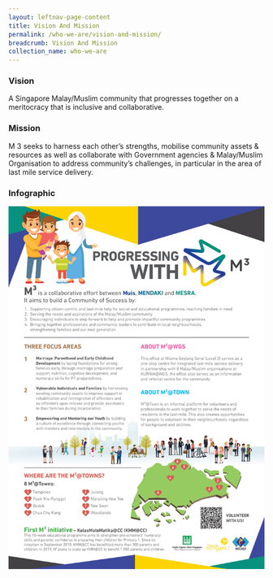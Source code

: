 ```yaml
---
layout: leftnav-page-content
title: Vision And Mission
permalink: /who-we-are/vision-and-mission/
breadcrumb: Vision And Mission
collection_name: who-we-are
---
```

### **Vision**
A Singapore Malay/Muslim community that progresses together on a meritocracy that is inclusive and collaborative.

### **Mission**
M 3 seeks to harness each other’s strengths, mobilise community assets &amp; resources as well as collaborate with Government agencies &amp; Malay/Muslim Organisation to address community’s challenges, in particular in the area of last mile service delivery.

### **Infographic**
![Infographic about M3](/images/m3-infographic-eng.jpg)
